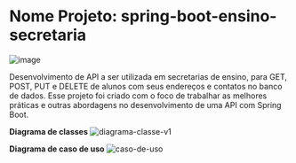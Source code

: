 # Nome Projeto: spring-boot-ensino-secretaria

![image](https://user-images.githubusercontent.com/48540484/103846028-0ed5ee00-507c-11eb-88e7-a645ed3b8347.png)

Desenvolvimento de API a ser utilizada em secretarias de ensino, para GET, POST, PUT e DELETE de alunos com seus endereços e contatos no banco de dados. Esse projeto foi criado com o foco de trabalhar as melhores práticas e outras abordagens no desenvolvimento de uma API com Spring Boot.


**Diagrama de classes**
![diagrama-classe-v1](https://user-images.githubusercontent.com/48540484/91645563-70c27f00-ea1c-11ea-89fd-fb28e5e2da91.png)

**Diagrama de caso de uso**
![caso-de-uso](https://user-images.githubusercontent.com/48540484/91645569-7a4be700-ea1c-11ea-8d39-a1c468f4e1d0.png)


